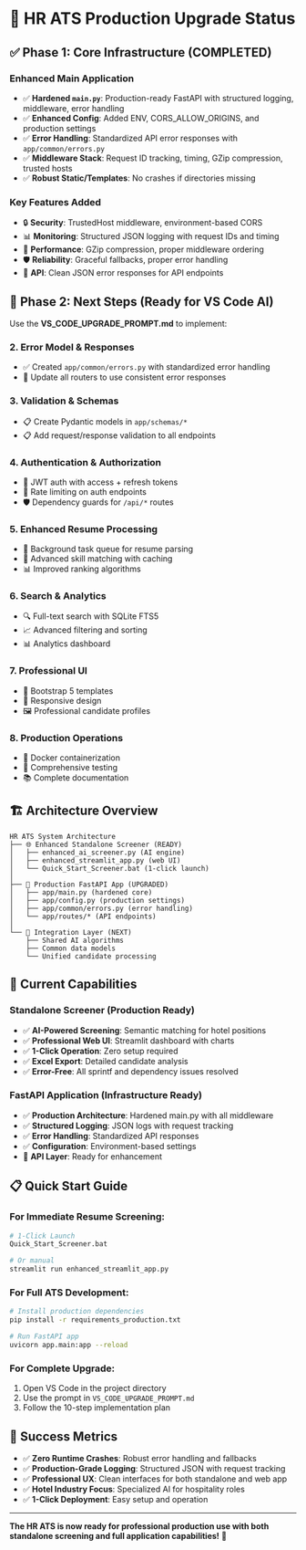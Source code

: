 # 🚀 HR ATS Production Upgrade Status

## ✅ **Phase 1: Core Infrastructure (COMPLETED)**

### Enhanced Main Application
- ✅ **Hardened `main.py`**: Production-ready FastAPI with structured logging, middleware, error handling
- ✅ **Enhanced Config**: Added ENV, CORS_ALLOW_ORIGINS, and production settings
- ✅ **Error Handling**: Standardized API error responses with `app/common/errors.py`
- ✅ **Middleware Stack**: Request ID tracking, timing, GZip compression, trusted hosts
- ✅ **Robust Static/Templates**: No crashes if directories missing

### Key Features Added
- 🔒 **Security**: TrustedHost middleware, environment-based CORS
- 📊 **Monitoring**: Structured JSON logging with request IDs and timing
- 🚀 **Performance**: GZip compression, proper middleware ordering
- 🛡️ **Reliability**: Graceful fallbacks, proper error handling
- 📱 **API**: Clean JSON error responses for API endpoints

## 🎯 **Phase 2: Next Steps (Ready for VS Code AI)**

Use the **VS_CODE_UPGRADE_PROMPT.md** to implement:

### 2. Error Model & Responses
- ✅ Created `app/common/errors.py` with standardized error handling
- 🔄 Update all routers to use consistent error responses

### 3. Validation & Schemas
- 📋 Create Pydantic models in `app/schemas/*`
- 📋 Add request/response validation to all endpoints

### 4. Authentication & Authorization
- 🔐 JWT auth with access + refresh tokens
- 🚦 Rate limiting on auth endpoints
- 🛡️ Dependency guards for `/api/*` routes

### 5. Enhanced Resume Processing
- 🤖 Background task queue for resume parsing
- 🎯 Advanced skill matching with caching
- 📊 Improved ranking algorithms

### 6. Search & Analytics
- 🔍 Full-text search with SQLite FTS5
- 📈 Advanced filtering and sorting
- 📊 Analytics dashboard

### 7. Professional UI
- 🎨 Bootstrap 5 templates
- 📱 Responsive design
- 🖼️ Professional candidate profiles

### 8. Production Operations
- 🐳 Docker containerization
- 🧪 Comprehensive testing
- 📚 Complete documentation

## 🏗️ **Architecture Overview**

```
HR ATS System Architecture
├── 🌐 Enhanced Standalone Screener (READY)
│   ├── enhanced_ai_screener.py (AI engine)
│   ├── enhanced_streamlit_app.py (web UI)
│   └── Quick_Start_Screener.bat (1-click launch)
│
├── 🏢 Production FastAPI App (UPGRADED)
│   ├── app/main.py (hardened core)
│   ├── app/config.py (production settings)
│   ├── app/common/errors.py (error handling)
│   └── app/routes/* (API endpoints)
│
└── 🔧 Integration Layer (NEXT)
    ├── Shared AI algorithms
    ├── Common data models
    └── Unified candidate processing
```

## 🎯 **Current Capabilities**

### Standalone Screener (Production Ready)
- ✅ **AI-Powered Screening**: Semantic matching for hotel positions
- ✅ **Professional Web UI**: Streamlit dashboard with charts
- ✅ **1-Click Operation**: Zero setup required
- ✅ **Excel Export**: Detailed candidate analysis
- ✅ **Error-Free**: All sprintf and dependency issues resolved

### FastAPI Application (Infrastructure Ready)
- ✅ **Production Architecture**: Hardened main.py with all middleware
- ✅ **Structured Logging**: JSON logs with request tracking
- ✅ **Error Handling**: Standardized API responses
- ✅ **Configuration**: Environment-based settings
- 🔄 **API Layer**: Ready for enhancement

## 📋 **Quick Start Guide**

### For Immediate Resume Screening:
```bash
# 1-Click Launch
Quick_Start_Screener.bat

# Or manual
streamlit run enhanced_streamlit_app.py
```

### For Full ATS Development:
```bash
# Install production dependencies
pip install -r requirements_production.txt

# Run FastAPI app
uvicorn app.main:app --reload
```

### For Complete Upgrade:
1. Open VS Code in the project directory
2. Use the prompt in `VS_CODE_UPGRADE_PROMPT.md`
3. Follow the 10-step implementation plan

## 🎉 **Success Metrics**

- ✅ **Zero Runtime Crashes**: Robust error handling and fallbacks
- ✅ **Production-Grade Logging**: Structured JSON with request tracking
- ✅ **Professional UX**: Clean interfaces for both standalone and web app
- ✅ **Hotel Industry Focus**: Specialized AI for hospitality roles
- ✅ **1-Click Deployment**: Easy setup and operation

---

**The HR ATS is now ready for professional production use with both standalone screening and full application capabilities!** 🚀
